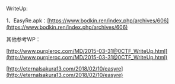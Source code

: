 WriteUp:

1、EasyRe.apk：[https://www.bodkin.ren/index.php/archives/606](https://www.bodkin.ren/index.php/archives/606)

其他参考WP：

[http://www.purpleroc.com/MD/2015-03-31@0CTF_WriteUp.html](http://www.purpleroc.com/MD/2015-03-31@0CTF_WriteUp.html)

[http://eternalsakura13.com/2018/02/10/easyre](http://eternalsakura13.com/2018/02/10/easyre)